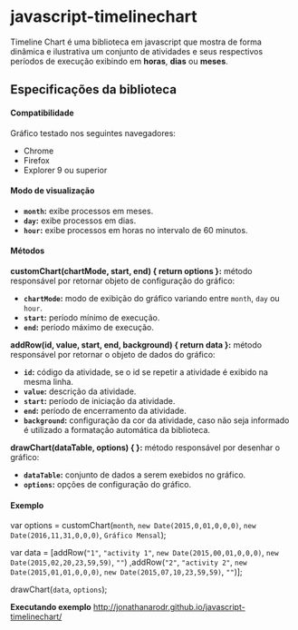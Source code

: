 # javascript-timelinechart
Timeline Chart é uma biblioteca em javascript que mostra de forma dinâmica e ilustrativa um conjunto de atividades e seus respectivos períodos de execução exibindo em **horas**, **dias** ou **meses**.

## Especificações da biblioteca

#### Compatibilidade
Gráfico testado nos seguintes navegadores:
+ Chrome
+ Firefox
+ Explorer 9 ou superior

#### Modo de visualização
+ **`month`:** exibe processos em meses.
+ **`day`:** exibe processos em dias.
+ **`hour`:** exibe processos em horas no intervalo de 60 minutos.

#### Métodos
**customChart(chartMode, start, end) { return options }:** método responsável por retornar objeto de configuração do gráfico:
+ **`chartMode`:** modo de exibição do gráfico variando entre `month`, `day` ou `hour`.
+ **`start`:** período mínimo de execução.
+ **`end`:** período máximo de execução.

**addRow(id, value, start, end, background) { return data }:** método responsável por retornar o objeto de dados do gráfico:
+ **`id`:** código da atividade, se o id se repetir a atividade é exibido na mesma linha.
+ **`value`:** descrição da atividade.
+ **`start`:** período de iniciação da atividade.
+ **`end`:** período de encerramento da atividade.
+ **`background`:** configuração da cor da atividade, caso não seja informado é utilizado a formatação automática da biblioteca.

**drawChart(dataTable, options) { }:** método responsável por desenhar o gráfico:
+ **`dataTable`:** conjunto de dados a serem exebidos no gráfico.
+ **`options`:** opções de configuração do gráfico.

#### Exemplo
var options = customChart(`month`, `new Date(2015,0,01,0,0,0)`, `new Date(2016,11,31,0,0,0)`, `Gráfico Mensal`);

var data    = [addRow(`"1"`, `"activity 1"`, `new Date(2015,00,01,0,0,0)`, `new Date(2015,02,20,23,59,59)`, `""`)
              ,addRow(`"2"`, `"activity 2"`, `new Date(2015,01,01,0,0,0)`, `new Date(2015,07,10,23,59,59)`, `""`)];
              
drawChart(`data`, `options`);

**Executando exemplo** http://jonathanarodr.github.io/javascript-timelinechart/
